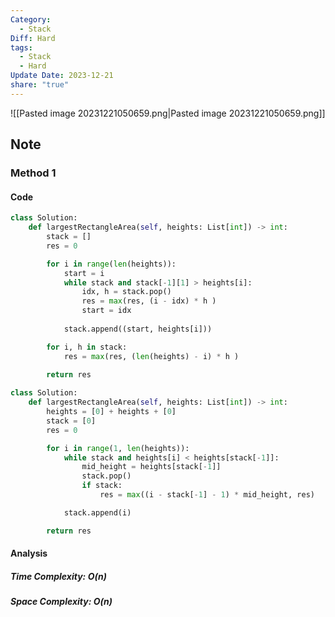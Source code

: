 ```yaml
---
Category:
  - Stack
Diff: Hard
tags:
  - Stack
  - Hard
Update Date: 2023-12-21
share: "true"
---
```


![[Pasted image 20231221050659.png|Pasted image 20231221050659.png]]
## Note

### Method 1

#### Code
```python
class Solution:
    def largestRectangleArea(self, heights: List[int]) -> int:
        stack = []
        res = 0

        for i in range(len(heights)):
            start = i
            while stack and stack[-1][1] > heights[i]:
                idx, h = stack.pop()
                res = max(res, (i - idx) * h )
                start = idx
                
            stack.append((start, heights[i]))

        for i, h in stack:
            res = max(res, (len(heights) - i) * h )
        
        return res

class Solution:
    def largestRectangleArea(self, heights: List[int]) -> int:
        heights = [0] + heights + [0]
        stack = [0]
        res = 0

        for i in range(1, len(heights)):
            while stack and heights[i] < heights[stack[-1]]:
                mid_height = heights[stack[-1]]
                stack.pop()
                if stack:
                    res = max((i - stack[-1] - 1) * mid_height, res)

            stack.append(i)

        return res
```
#### Analysis
##### Time Complexity: $O(n)$
##### Space Complexity: $O(n)$

